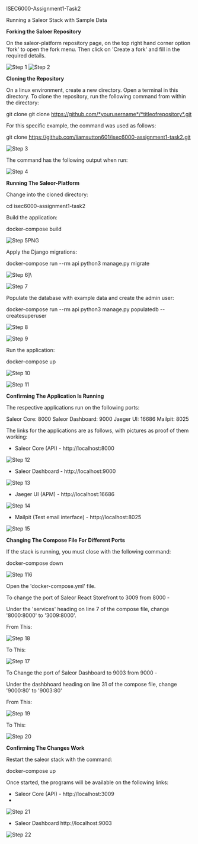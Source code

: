 ISEC6000-Assignment1-Task2

Running a Saleor Stack with Sample Data

**Forking the Saloer Repository**

On the saleor-platform repository page, on the top right hand corner option 'fork' to open the fork menu. Then click on 'Create a fork' and fill in the required details. 

![Step 1](https://github.com/liamsutton601/isec6000-assignment1-task2/assets/130027096/b1425164-0926-4d52-88a5-1cb972d630f3) ![Step 2](https://github.com/liamsutton601/isec6000-assignment1-task2/assets/130027096/41a6007b-6362-40dd-81f3-602a7185cd9e)

**Cloning the Repository**

On a linux environment, create a new directory. Open a terminal in this directory. 
To clone the repository, run the following command from within the directory: 

git clone git clone https://github.com/*yourusername*/*titleofrepository*.git

For this specific example, the command was used as follows:

git clone https://github.com/liamsutton601/isec6000-assignment1-task2.git

![Step 3](https://github.com/liamsutton601/isec6000-assignment1-task2/assets/130027096/01f2e990-bf4c-4f96-a843-4f83399b10d6)

The command has the following output when run: 

![Step 4](https://github.com/liamsutton601/isec6000-assignment1-task2/assets/130027096/bd0d619d-8ea6-4dfa-83d1-6e9d4f4c5fd6)

**Running The Saleor-Platform**

Change into the cloned directory:

cd isec6000-assignment1-task2

Build the application:

docker-compose build

![Step 5PNG](https://github.com/liamsutton601/isec6000-assignment1-task2/assets/130027096/a71614ea-fee0-4939-a7f3-7665cd0b1925)

Apply the Django migrations: 

docker-compose run --rm api python3 manage.py migrate

![Step 6](https://github.com/liamsutton601/isec6000-assignment1-task2/assets/130027096/42ee3cbe-43f5-4a7b-9e1f-740f823cc011)]\

![Step 7](https://github.com/liamsutton601/isec6000-assignment1-task2/assets/130027096/551e100a-3898-47ce-a096-aba32c7df750)

Populate the database with example data and create the admin user:

docker-compose run --rm api python3 manage.py populatedb --createsuperuser

![Step 8](https://github.com/liamsutton601/isec6000-assignment1-task2/assets/130027096/d2bc696d-37cf-4fa4-8016-c187705453d4)

![Step 9](https://github.com/liamsutton601/isec6000-assignment1-task2/assets/130027096/8dc56969-e955-497d-bffc-2714bb86aba2)

Run the application:

docker-compose up

![Step 10](https://github.com/liamsutton601/isec6000-assignment1-task2/assets/130027096/06790765-48bb-4ac7-a1f0-9a14f34ca2fb)

![Step 11](https://github.com/liamsutton601/isec6000-assignment1-task2/assets/130027096/b003b07f-ab75-4690-ad94-5242b27ba059)

**Confirming The Application Is Running**

The respective applications run on the following ports:

Saleor Core: 8000
Saleor Dashboard: 9000
Jaeger UI: 16686
Mailpit: 8025

The links for the applications are as follows, with pictures as proof of them working: 

- Saleor Core (API) - http://localhost:8000

![Step 12](https://github.com/liamsutton601/isec6000-assignment1-task2/assets/130027096/493eb2b2-24ce-405b-9455-f1aa3585ae67)

 
- Saleor Dashboard - http://localhost:9000

![Step 13](https://github.com/liamsutton601/isec6000-assignment1-task2/assets/130027096/8f612623-286d-48f3-bed0-6250687e211f)


- Jaeger UI (APM) - http://localhost:16686

![Step 14](https://github.com/liamsutton601/isec6000-assignment1-task2/assets/130027096/69ac84d1-c780-4b7d-9073-22d9919624eb)

 
- Mailpit (Test email interface) - http://localhost:8025

![Step 15](https://github.com/liamsutton601/isec6000-assignment1-task2/assets/130027096/2743df74-31b3-44a4-be14-05e28edaef11)
  

**Changing The Compose File For Different Ports**

If the stack is running, you must close with the following command:

docker-compose down

![Step 116](https://github.com/liamsutton601/isec6000-assignment1-task2/assets/130027096/56cf8c29-e681-454b-9369-aceb4fda86c5)

Open the 'docker-compose.yml' file. 

To change the port of Saleor React Storefront to 3009 from 8000 - 

Under the 'services' heading on line 7 of the compose file, change  '8000:8000' to '3009:8000'.

From This:

![Step 18](https://github.com/liamsutton601/isec6000-assignment1-task2/assets/130027096/ea9c240e-a9a3-46bf-8ad6-1718fc2b4a4f)


To This:

![Step 17](https://github.com/liamsutton601/isec6000-assignment1-task2/assets/130027096/5158babc-1861-4513-aef2-ff41f436885e)

To Change the port of Saleor Dashboard to 9003 from 9000 - 

Under the dashbhoard heading on line 31 of the compose file, change '9000:80' to '9003:80'

From This:

![Step 19](https://github.com/liamsutton601/isec6000-assignment1-task2/assets/130027096/389bef9e-ae99-4e3d-9461-d597aac106b5)


To This:

![Step 20](https://github.com/liamsutton601/isec6000-assignment1-task2/assets/130027096/80b5b51c-73bb-4df2-8f59-a269c7e2b766)


**Confirming The Changes Work**

Restart the saleor stack with the command:

docker-compose up

Once started, the programs will be available on the following links:

- Saleor Core (API) - http://localhost:3009
- 
![Step 21](https://github.com/liamsutton601/isec6000-assignment1-task2/assets/130027096/ae8c6b89-9504-417f-98f8-6f8474dec13a)

- Saleor Dashboard http://localhost:9003

![Step 22](https://github.com/liamsutton601/isec6000-assignment1-task2/assets/130027096/579ca6e7-a0a8-40d2-bc66-ab7e5c174574)


